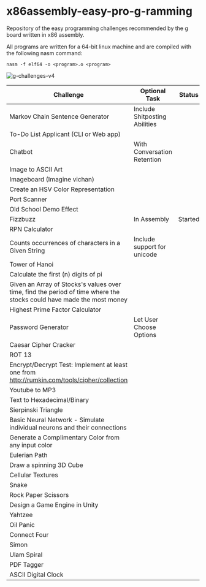 # x86assembly-easy-pro-g-ramming
Repository of the easy programming challenges recommended by the g board written in x86 assembly.

All programs are written for a 64-bit linux machine and are compiled with the following nasm command:

`nasm -f elf64 -o <program>.o <program>`

![g-challenges-v4](https://wiki.installgentoo.com/images/c/c8/V4.png)

Challenge | Optional Task | Status
---------------|---------|-----------
Markov Chain Sentence Generator | Include Shitposting Abilities|
To-Do List Applicant (CLI or Web app) | |
Chatbot | With Conversation Retention |
Image to ASCII Art | |
Imageboard (Imagine vichan) | |
Create an HSV Color Representation | |
Port Scanner | |
Old School Demo Effect | |
Fizzbuzz | In Assembly | Started
RPN Calculator | |
Counts occurrences of characters in a Given String| Include support for unicode | 
Tower of Hanoi | |
Calculate the first (n) digits of pi | |
Given an Array of Stocks's values over time, find the period of time where the stocks could have made the most money | |
Highest Prime Factor Calculator | |
Password Generator | Let User Choose Options | 
Caesar Cipher Cracker | |
ROT 13 | |
Encrypt/Decrypt Test: Implement at least one from http://rumkin.com/tools/cipher/collection | |
Youtube to MP3 | |
Text to Hexadecimal/Binary | |
Sierpinski Triangle | |
Basic Neural Network - Simulate individual neurons and their connections | |
Generate a Complimentary Color from any input color | |
Eulerian Path | |
Draw a spinning 3D Cube | |
Cellular Textures | |
Snake | |
Rock Paper Scissors | |
Design a Game Engine in Unity | |
Yahtzee | |
Oil Panic | |
Connect Four | |
Simon | |
Ulam Spiral | |
PDF Tagger | |
ASCII Digital Clock | |
